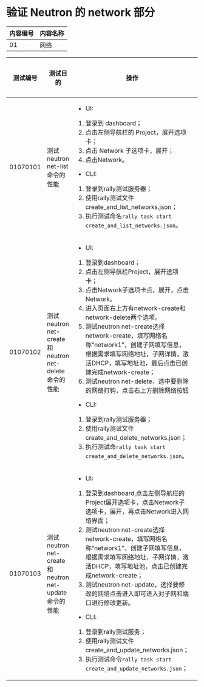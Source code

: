# 验证 Neutron 的 network 部分

|内容编号|内容名称|
|--------|--------|
|01|网络|


|测试编号|测试目的|操作|预期结果|实际结果|备注|Rally/Tempest/None|
|--------|--------|----|--------|--------|----|------------------|
|01070101|测试 neutron net-list 命令的性能|<ul><li>UI:</li></ul><ol><li>登录到 dashboard；</li><li>点击左侧导航栏的 Project，展开选项卡；</li><li>点击 Network 子选项卡，展开；</li><li>点击Network。</li></ol><ul><li>CLI:</li></ul><ol><li>登录到rally测试服务器；</li><li>使用rally测试文件create_and_list_networks.json；</li><li>执行测试命名```rally task start create_and_list_networks.json```。|<ul><li>UI:</li></ul><ol><li>显示该Project中所有已经创建的网络||创建并列出网络，需要指定参数|Rally:</br>create_and_list_networks.json|
|01070102|测试 neutron net-create 和 neutron net-delete 命令的性能|<ul><li>UI:</li></ul><ol><li>登录到dashboard；</li><li>点击左侧导航栏Project，展开选项卡；</li><li>点击Network子选项卡点，展开，点击Network。</li><li>进入页面右上方有network-create和network-delete两个选项。</li><li>测试neutron net-create选择network-create，填写网络名称“network1”，创建子网填写信息，根据需求填写网络地址，子网详情，激活DHCP，填写地址池，最后点击已创建完成network-create；</li><li>测试neutron net-delete，选中要删除的网络打钩，点击右上方删除网络按钮</li></ol><ul><li>CLI:</li></ul><ol><li>登录到rally测试服务器；</li><li>使用rally测试文件create_and_delete_networks.json；</li><li>执行测试命```rally task start create_and_delete_networks.json```。|<ul><li>UI:</li></ul><ol><li>能够成功创建网络，也能够成功删除网络||创建网络后，将其删除|Rally:</br>create_and_delete_networks.json|
|01070103|测试 neutron net-create 和 neutron net-update 命令的性能|<ul><li>UI:</li></ul><ol><li>登录到dashboard,点击左侧导航栏的Project展开选项卡，点击Network子选项卡，展开，再点击Network进入网络界面；</li><li>测试neutron net-create选择network-create，填写网络名称“network1”，创建子网填写信息，根据需求填写网络地址，子网详情，激活DHCP，填写地址池，点击已创建完成network-create；</li><li>测试neutron net-update，选择要修改的网络点击进入即可进入对子网和端口进行修改更新。</li></ol><ul><li>CLI:</li></ul><ol><li>登录到rally测试服务；</li><li>使用rally测试文件 create_and_update_networks.json；</li><li>执行测试命令```rally task start create_and_update_networks.json```；|<ul><li>UI:</li></ul><ol><li>能够成功创建网络以及对网络的更新||创建网络后，修改网络|Rally:</br>create_and_update_networks.json|


